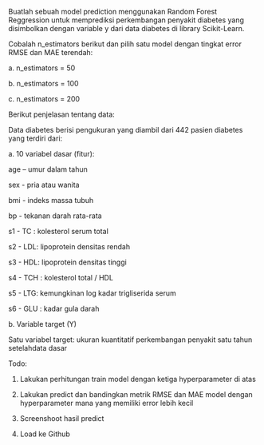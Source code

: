 Buatlah sebuah model prediction menggunakan Random Forest Reggression untuk memprediksi perkembangan penyakit diabetes yang disimbolkan dengan variable y dari data
diabetes di library Scikit-Learn.

Cobalah n_estimators berikut dan pilih satu model dengan tingkat error RMSE dan MAE
terendah:

a. n_estimators = 50

b. n_estimators = 100

c. n_estimators = 200

Berikut penjelasan tentang data:

Data diabetes berisi pengukuran yang diambil dari 442 pasien diabetes yang terdiri dari:

a. 10 variabel dasar (fitur):

age – umur dalam tahun

sex - pria atau wanita

bmi - indeks massa tubuh

bp - tekanan darah rata-rata

s1 - TC : kolesterol serum total

s2 - LDL: lipoprotein densitas rendah

s3 - HDL: lipoprotein densitas tinggi

s4 - TCH : kolesterol total / HDL

s5 - LTG: kemungkinan log kadar trigliserida serum

s6 - GLU : kadar gula darah

b. Variable target (Y)

Satu variabel target: ukuran kuantitatif perkembangan penyakit satu tahun setelahdata dasar

Todo:

1. Lakukan perhitungan train model dengan ketiga hyperparameter di atas

2. Lakukan predict dan bandingkan metrik RMSE dan MAE model dengan hyperparameter mana yang memiliki error lebih kecil

3. Screenshoot hasil predict

4. Load ke Github
